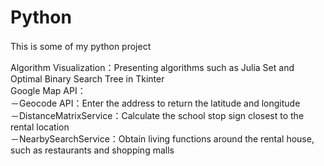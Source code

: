 # Python
This is some of my python project　　

Algorithm Visualization：Presenting algorithms such as Julia Set and Optimal Binary Search Tree in Tkinter  
Google Map API：  
    －Geocode API：Enter the address to return the latitude and longitude  
    －DistanceMatrixService：Calculate the school stop sign closest to the rental location  
    －NearbySearchService：Obtain living functions around the rental house, such as restaurants and shopping malls  
    

